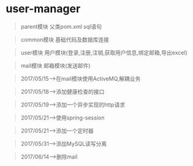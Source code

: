 # user-manager

> parent模块 父类pom.xml sql语句

> common模块 基础代码及数据库连接

> user模块 用户模块(登录,注册,注销,获取用户信息,绑定邮箱,导出excel)

> mail模块 邮箱模块(发送邮件)

> 2017/05/15-->在mail模块使用ActiveMQ,解耦业务

> 2017/05/18-->添加健康检查的接口

> 2017/05/19-->添加一个异步实现的http请求

> 2017/05/21-->使用spring-session

> 2017/05/21-->添加一个定时器

> 2017/05/31-->添加MySQL读写分离

> 2017/06/14-->删除mail




